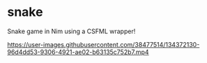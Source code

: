 # snake
Snake game in Nim using a CSFML wrapper!

https://user-images.githubusercontent.com/38477514/134372130-96d4dd53-9306-4921-ae02-b63135c752b7.mp4
